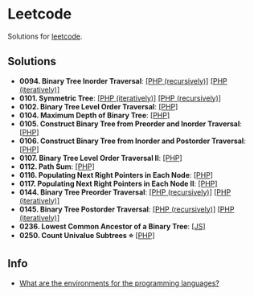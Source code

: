 # Leetcode

Solutions for [leetcode](https://leetcode.com/).

## Solutions

- **0094. Binary Tree Inorder Traversal**: [[PHP (recursively)]](./php/src/0094_binary_tree_inorder_traversal_recursively.php) [[PHP (iteratively)]](./php/src/0094_binary_tree_inorder_traversal_iteratively.php)
- **0101. Symmetric Tree**: [[PHP (iteratively)]](./php/src/0101_symmetric_tree_iteratively.php) [[PHP (recursively)]](./php/src/0101_symmetric_tree_recursively.php)
- **0102. Binary Tree Level Order Traversal**: [[PHP]](./php/src/0102_binary_tree_level_order_traversal.php)
- **0104. Maximum Depth of Binary Tree**: [[PHP]](./php/src/0104_maximum_depth_of_binary_tree.php)
- **0105. Construct Binary Tree from Preorder and Inorder Traversal**: [[PHP]](./php/src/0105_construct_binary_tree_from_preorder_and_inorder_traversal.php)
- **0106. Construct Binary Tree from Inorder and Postorder Traversal**: [[PHP]](./php/src/0106_construct_binary_tree_from_inorder_and_postorder_traversal.php)
- **0107. Binary Tree Level Order Traversal II**: [[PHP]](./php/src/0107_binary_tree_level_order_traversal_II.php)
- **0112. Path Sum**: [[PHP]](./php/src/0112_path_sum.php)
- **0116. Populating Next Right Pointers in Each Node**: [[PHP]](./php/src/0116_populating_next_right_pointers_in_each_node_a1.php)
- **0117. Populating Next Right Pointers in Each Node II**: [[PHP]](./php/src/0117_populating_next_right_pointers_in_each_node_ii.php)
- **0144. Binary Tree Preorder Traversal**: [[PHP (recursively)]](./php/src/0144_binary_tree_preorder_traversal_recursively.php) [[PHP (iteratively)]](./php/src/0144_binary_tree_preorder_traversal_iteratively.php)
- **0145. Binary Tree Postorder Traversal**: [[PHP (recursively)]](./php/src/0145_binary_tree_postorder_traversal_recursively.php) [[PHP (iteratively)]](./php/src/0145_binary_tree_postorder_traversal_iteratively.php)
- **0236. Lowest Common Ancestor of a Binary Tree**: [[JS]](./js/src/0236_lowest_common_ancestor_of_a_binary_tree_a1.js)
- **0250. Count Univalue Subtrees :star:** [[PHP]](./php/src/0250_count_univalue_subtrees.php)

## Info

- [What are the environments for the programming languages?](https://support.leetcode.com/hc/en-us/articles/360011833974-What-are-the-environments-for-the-programming-languages)
